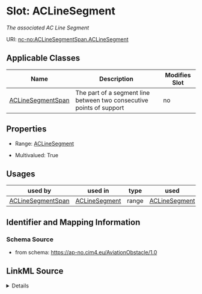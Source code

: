 # Slot: ACLineSegment


_The associated AC Line Segment_



URI: [nc-no:ACLineSegmentSpan.ACLineSegment](http://cim4.eu/ns/nc-no#ACLineSegmentSpan.ACLineSegment)



<!-- no inheritance hierarchy -->




## Applicable Classes

| Name | Description | Modifies Slot |
| --- | --- | --- |
[ACLineSegmentSpan](ACLineSegmentSpan.md) | The part of a segment line between two consecutive points of support |  no  |







## Properties

* Range: [ACLineSegment](ACLineSegment.md)

* Multivalued: True

## Usages

| used by | used in | type | used |
| ---  | --- | --- | --- |
| [ACLineSegmentSpan](ACLineSegmentSpan.md) | [ACLineSegment](ACLineSegment.md) | range | [ACLineSegment](ACLineSegment.md) |






## Identifier and Mapping Information







### Schema Source


* from schema: https://ap-no.cim4.eu/AviationObstacle/1.0




## LinkML Source

<details>
```yaml
name: ACLineSegment
description: The associated AC Line Segment
from_schema: https://ap-no.cim4.eu/AviationObstacle/1.0
slot_uri: nc-no:ACLineSegmentSpan.ACLineSegment
alias: ACLineSegment
owner: ACLineSegmentSpan
domain_of:
- ACLineSegmentSpan
range: ACLineSegment
multivalued: true
minimum_cardinality: 0

```
</details>